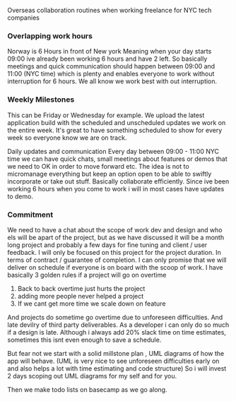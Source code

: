 Overseas collaboration routines when working freelance for NYC tech companies<!--more-->

### Overlapping work hours
Norway is 6 Hours in front of New york
Meaning when your day starts 09:00 ive already been working 6 hours and have 2 left. So basically meetings and quick communication should happen between 09:00 and 11:00 (NYC time) which is plenty and enables everyone to work without interruption for 6 hours. We all know we work best with out interruption.

### Weekly Milestones
This can be Friday or Wednesday for example.
We upload the latest application build with the scheduled and unscheduled updates we work on the entire week. It's great to have something scheduled to show for every week so everyone know we are on track.

Daily updates and communication
Every day between 09:00 - 11:00 NYC time we can have quick chats, small meetings about features or demos that we need to OK in order to move forward etc. The idea is not to micromanage everything but keep an option open to be able to swiftly incorporate or take out stuff. Basically collaborate efficiently. Since ive been working 6 hours when you come to work i will in most cases have updates to demo.

### Commitment
We need to have a chat about the scope of work dev and design and who els will be apart of the project, but as we have discussed it will be a month long project and probably a few days for fine tuning and client / user feedback. I will only be focused on this project for the project duration. In terms of contract / guarantee of completion. I can only promise that we will deliver on schedule if everyone is on board with the scoop of work. I have basically 3 golden rules if a project will go on overtime

1. Back to back overtime just hurts the project
2. adding more people never helped a project
3. If we cant get more time we scale down on feature

And projects do sometime go overtime due to unforeseen difficulties. And late devilry of third party deliverables. As a developer i can only do so much if a design is late. Although i always add 20% slack time on time estimates, sometimes this isnt even enough to save a schedule.

But fear not we start with a solid millstone plan , UML diagrams of how the app will behave. (UML is very nice to see unforeseen difficulties early on and also helps a lot with time estimating and code structure) So i will invest 2 days scoping out UML diagrams for my self and for you.

Then we make todo lists on basecamp as we go along.
